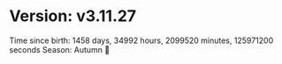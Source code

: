 # Version: v3.11.27
Time since birth: 1458 days, 34992 hours, 2099520 minutes, 125971200 seconds
Season: Autumn 🍁
